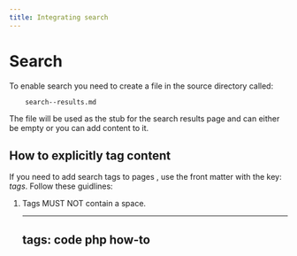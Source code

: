 ```yaml
---
title: Integrating search
---
```

# Search
To enable search you need to create a file in the source directory called:

        search--results.md

The file will be used as the stub for the search results page and can either be empty or you can add content to it.

## How to explicitly tag content
If you need to add search tags to pages , use the front matter with the key: _tags_.  Follow these guidlines:

1. Tags MUST NOT contain a space.

    ---
    tags: code php how-to
    ---
